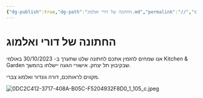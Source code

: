 ```yaml
---
{"dg-publish":true,"dg-path":"החתונה של דורי ואלמוג.md","permalink":"//","contentClasses":"rtl","tags":["gardenEntry"]}
---
```




# החתונה של דורי ואלמוג

אנו שמחים להזמין אתכם לחתונה שלנו שתערך ב- 30/10/2023 באולמי Kitchen & Garden שבקיבוץ תל יצחק.
אישורי הגעה יישלחו בהמשך.

מקווים לראותכם,
דורה גונדור ואלמוג צברי.

![0DC2C412-3717-408A-B05C-F5204932F8D0_1_105_c.jpeg](/img/user/Assets/0DC2C412-3717-408A-B05C-F5204932F8D0_1_105_c.jpeg)